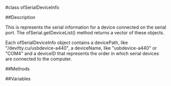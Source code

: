 #class ofSerialDeviceInfo

##Description



This is represents the serial information for a device connected on the serial port. The ofSerial.getDeviceList() method returns a vector of these objects.

Each ofSerialDeviceInfo object contains a devicePath, like "/dev/tty.cu/usbdevice-a440", a  deviceName, like "usbdevice-a440" or "COM4" and a deviceID that represents the order in which serial devices are connected to the computer.

##Methods



##Variables

